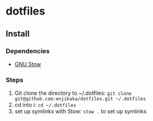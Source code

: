 # dotfiles

## Install

### Dependencies

- [GNU Stow](https://www.gnu.org/software/stow/)

### Steps

1. Git clone the directory to ~/.dotfiles: `git clone git@github.com:enjikaka/dotfiles.git ~/.dotfiles`
2. cd into i: `cd ~/.dotfiles`
3. set up symlinks with Stow: `stow .` to set up symlinks
